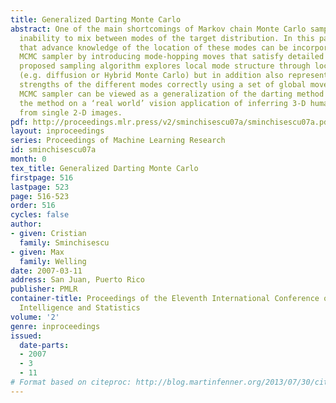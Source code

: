 ```yaml
---
title: Generalized Darting Monte Carlo
abstract: One of the main shortcomings of Markov chain Monte Carlo samplers is their
  inability to mix between modes of the target distribution. In this paper we show
  that advance knowledge of the location of these modes can be incorporated into the
  MCMC sampler by introducing mode-hopping moves that satisfy detailed balance. The
  proposed sampling algorithm explores local mode structure through local MCMC moves
  (e.g. diffusion or Hybrid Monte Carlo) but in addition also represents the relative
  strengths of the different modes correctly using a set of global moves. This ‘mode-hopping’
  MCMC sampler can be viewed as a generalization of the darting method [1]. We illustrate
  the method on a ‘real world’ vision application of inferring 3-D human body pose
  from single 2-D images.
pdf: http://proceedings.mlr.press/v2/sminchisescu07a/sminchisescu07a.pdf
layout: inproceedings
series: Proceedings of Machine Learning Research
id: sminchisescu07a
month: 0
tex_title: Generalized Darting Monte Carlo
firstpage: 516
lastpage: 523
page: 516-523
order: 516
cycles: false
author:
- given: Cristian
  family: Sminchisescu
- given: Max
  family: Welling
date: 2007-03-11
address: San Juan, Puerto Rico
publisher: PMLR
container-title: Proceedings of the Eleventh International Conference on Artificial
  Intelligence and Statistics
volume: '2'
genre: inproceedings
issued:
  date-parts:
  - 2007
  - 3
  - 11
# Format based on citeproc: http://blog.martinfenner.org/2013/07/30/citeproc-yaml-for-bibliographies/
---
```

